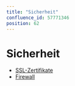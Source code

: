 ```yaml
---
title: "Sicherheit"
confluence_id: 57771346
position: 62
---
```

# Sicherheit


- [SSL-Zertifikate](/Guide_de_l_administrateur/Configuration/Securite/Certificats_SSL/)
- [Firewall](/Guide_de_l_administrateur/Configuration/Securite/Pare_feu/)


 

 

